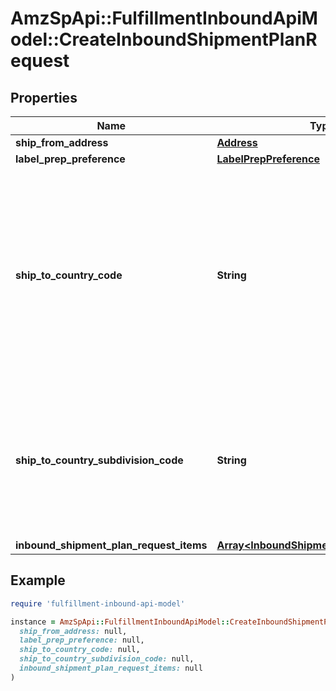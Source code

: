 # AmzSpApi::FulfillmentInboundApiModel::CreateInboundShipmentPlanRequest

## Properties

| Name | Type | Description | Notes |
| ---- | ---- | ----------- | ----- |
| **ship_from_address** | [**Address**](Address.md) |  |  |
| **label_prep_preference** | [**LabelPrepPreference**](LabelPrepPreference.md) |  |  |
| **ship_to_country_code** | **String** | The two-character country code for the country where the inbound shipment is to be sent.  Note: Not required. Specifying both ShipToCountryCode and ShipToCountrySubdivisionCode returns an error.   Values:   ShipToCountryCode values for North America:  * CA – Canada  * MX - Mexico  * US - United States  ShipToCountryCode values for MCI sellers in Europe:  * DE – Germany  * ES – Spain  * FR – France  * GB – United Kingdom  * IT – Italy  Default: The country code for the seller&#39;s home marketplace. | [optional] |
| **ship_to_country_subdivision_code** | **String** | The two-character country code, followed by a dash and then up to three characters that represent the subdivision of the country where the inbound shipment is to be sent. For example, \&quot;IN-MH\&quot;. In full ISO 3166-2 format.  Note: Not required. Specifying both ShipToCountryCode and ShipToCountrySubdivisionCode returns an error. | [optional] |
| **inbound_shipment_plan_request_items** | [**Array&lt;InboundShipmentPlanRequestItem&gt;**](InboundShipmentPlanRequestItem.md) |  |  |

## Example

```ruby
require 'fulfillment-inbound-api-model'

instance = AmzSpApi::FulfillmentInboundApiModel::CreateInboundShipmentPlanRequest.new(
  ship_from_address: null,
  label_prep_preference: null,
  ship_to_country_code: null,
  ship_to_country_subdivision_code: null,
  inbound_shipment_plan_request_items: null
)
```


